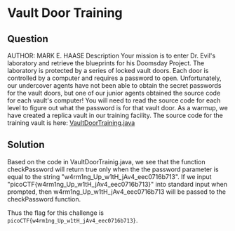 # Vault Door Training

## Question
AUTHOR: MARK E. HAASE
Description
Your mission is to enter Dr. Evil's laboratory and retrieve the blueprints for his Doomsday Project. The laboratory is protected by a series of locked vault doors. Each door is controlled by a computer and requires a password to open. Unfortunately, our undercover agents have not been able to obtain the secret passwords for the vault doors, but one of our junior agents obtained the source code for each vault's computer! You will need to read the source code for each level to figure out what the password is for that vault door. As a warmup, we have created a replica vault in our training facility. The source code for the training vault is here: [VaultDoorTraining.java](VaultDoorTraining.java)

## Solution
Based on the code in VaultDoorTrainig.java, we see that the function checkPassword will return true only when the the password parameter is equal to the string "w4rm1ng_Up_w1tH_jAv4_eec0716b713". If we input "picoCTF{w4rm1ng_Up_w1tH_jAv4_eec0716b713}" into standard input when prompted, then w4rm1ng_Up_w1tH_jAv4_eec0716b713 will be passed to the checkPassword function.

Thus the flag for this challenge is `picoCTF{w4rm1ng_Up_w1tH_jAv4_eec0716b713}`.
